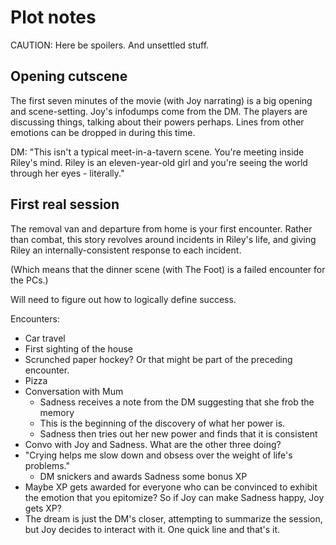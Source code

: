 Plot notes
==========

CAUTION: Here be spoilers. And unsettled stuff.

Opening cutscene
----------------

The first seven minutes of the movie (with Joy narrating) is a big opening and
scene-setting. Joy's infodumps come from the DM. The players are discussing
things, talking about their powers perhaps. Lines from other emotions can be
dropped in during this time.

DM: "This isn't a typical meet-in-a-tavern scene. You're meeting inside Riley's
mind. Riley is an eleven-year-old girl and you're seeing the world through her
eyes - literally."

First real session
------------------

The removal van and departure from home is your first encounter. Rather than
combat, this story revolves around incidents in Riley's life, and giving Riley
an internally-consistent response to each incident.

(Which means that the dinner scene (with The Foot) is a failed encounter for
the PCs.)

Will need to figure out how to logically define success.

Encounters:
* Car travel
* First sighting of the house
* Scrunched paper hockey? Or that might be part of the preceding encounter.
* Pizza
* Conversation with Mum
  - Sadness receives a note from the DM suggesting that she frob the memory
  - This is the beginning of the discovery of what her power is.
  - Sadness then tries out her new power and finds that it is consistent
* Convo with Joy and Sadness. What are the other three doing?
* "Crying helps me slow down and obsess over the weight of life's problems."
  - DM snickers and awards Sadness some bonus XP
* Maybe XP gets awarded for everyone who can be convinced to exhibit the
  emotion that you epitomize? So if Joy can make Sadness happy, Joy gets XP?
* The dream is just the DM's closer, attempting to summarize the session, but
  Joy decides to interact with it. One quick line and that's it.
